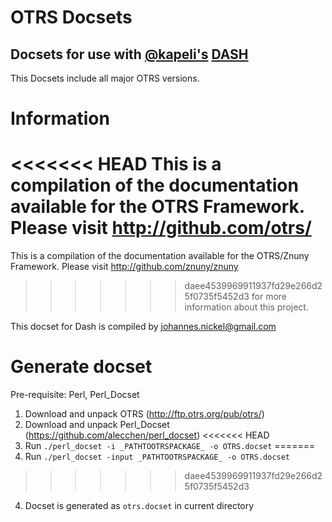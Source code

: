 OTRS Docsets
=========

## Docsets for use with [@kapeli's](https://twitter.com/kapeli) [DASH](http://kapeli.com/dash)

This Docsets include all major OTRS versions.


# Information

<<<<<<< HEAD
This is a compilation of the documentation available for the OTRS Framework. Please visit http://github.com/otrs/
=======
This is a compilation of the documentation available for the OTRS/Znuny Framework. Please visit http://github.com/znuny/znuny
>>>>>>> daee4539969911937fd29e266d25f0735f5452d3
for more information about this project.

This docset for Dash is compiled by <johannes.nickel@gmail.com>

# Generate docset

Pre-requisite: Perl, Perl_Docset
1. Download and unpack OTRS (http://ftp.otrs.org/pub/otrs/)
2. Download and unpack Perl_Docset (https://github.com/alecchen/perl_docset)
<<<<<<< HEAD
3. Run ``./perl_docset -i _PATHTOOTRSPACKAGE_ -o OTRS.docset``
=======
3. Run ``./perl_docset -input _PATHTOOTRSPACKAGE_ -o OTRS.docset``
>>>>>>> daee4539969911937fd29e266d25f0735f5452d3
4. Docset is generated as ``otrs.docset`` in current directory
